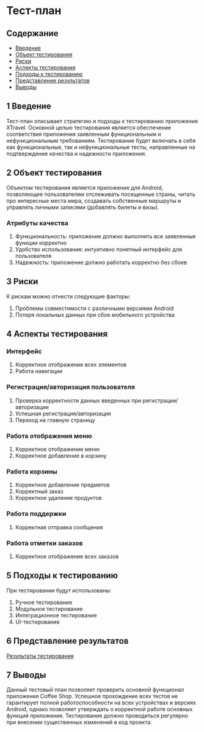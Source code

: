 # ﻿Тест-план

## Содержание
- [Введение](#1-Введение)
- [Объект тестирования](#2-Объект-тестирования)
- [Риски](#3-Риски)
- [Аспекты тестирования](#4-Аспекты-тестирования)
- [Подходы к тестированию](#5-Подходы-к-тестированию)
- [Представление результатов](#6-Представление-результатов)
- [Выводы](#7-Выводы)

## 1 Введение

Тест-план описывает стратегию и подходы к тестированию приложения XTravel. Основной целью тестирования является обеспечение соответствия приложения заявленным функциональным и нефункциональным требованиям. Тестирование будет включать в себя как функциональные, так и нефункциональные тесты, направленные на подтверждение качества и надежности приложения.

## 2 Объект тестирования
Объектом тестирования является приложение для Android, позволяющее пользователям отслеживать посещенные страны, читать про интересные места мира, создавать собственные маршруты и управлять личными записями (добавлять билеты и визы).

### Атрибуты качества
1. Функциональность: приложение должно выполнять все заявленные функции корректно
2. Удобство использования: интуитивно понятный интерфейс для пользователя
3. Надежность: приложение должно работать корректно без сбоев

## 3 Риски

К рискам можно отнести следующие факторы:
1. Проблемы совместимости с различными версиями Android
2. Потеря локальных данных при сбое мобильного устройства 

## 4 Аспекты тестирования

### Интерфейс

1. Корректное отображение всех элементов
2. Работа навигации

### Регистрация/авторизация пользователя

1. Проверка корректности данных введенных при регистрации/авторизации
2. Успешная регистрация/авторизация
3. Переход на главную страницу

### Работа отображения меню

1. Корректное отображение меню
2. Корректное добавление в корзину

### Работа корзины

1. Корректное добавление предметов
2. Корректный заказ
3. Корректное удаление продуктов

### Работа поддержки

1. Корректная отправка сообщения

### Работа отметки заказов

1. Корректное отображение всех заказов

## 5 Подходы к тестированию

При тестировании будут использованы:
1. Ручное тестирование
2. Модульное тестирование
3. Интеграционное тестирование
4. UI-тестирование

## 6 Представление результатов

[Результаты тестирования](test-result.md)

## 7 Выводы

Данный тестовый план позволяет проверить основной функционал приложения Coffee Shop. Успешное прохождение всех тестов не гарантирует полной работоспособности на всех устройствах и версиях Android, однако позволяет утверждать о корректной работе основных функций приложения. Тестирование должно проводиться регулярно при внесении существенных изменений в код проекта.
